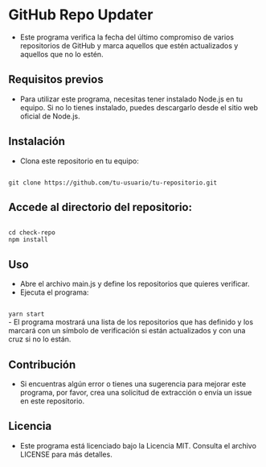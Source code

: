 # GitHub Repo Updater
- Este programa verifica la fecha del último compromiso de varios repositorios de GitHub y marca aquellos que estén actualizados y aquellos que no lo estén.

## Requisitos previos
- Para utilizar este programa, necesitas tener instalado Node.js en tu equipo. Si no lo tienes instalado, puedes descargarlo desde el sitio web oficial de Node.js.

## Instalación
- Clona este repositorio en tu equipo:
  
<code>
git clone https://github.com/tu-usuario/tu-repositorio.git
</code>


## Accede al directorio del repositorio:
<code>
cd check-repo
npm install
</code>

## Uso
- Abre el archivo main.js y define los repositorios que quieres verificar.
- Ejecuta el programa:
<code>
yarn start
</code>
- El programa mostrará una lista de los repositorios que has definido y los marcará con un símbolo de verificación si están actualizados y con una cruz si no lo están.

## Contribución
- Si encuentras algún error o tienes una sugerencia para mejorar este programa, por favor, crea una solicitud de extracción o envía un issue en este repositorio.

## Licencia
- Este programa está licenciado bajo la Licencia MIT. Consulta el archivo LICENSE para más detalles.